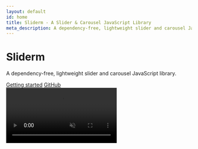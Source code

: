 ```yaml
---
layout: default
id: home
title: Sliderm - A Slider & Carousel JavaScript Library
meta_description: A dependency-free, lightweight slider and carousel JavaScript library.
---
```

<div class="home">
    <div class="home__first-section">
        <div class="first-section__intro">
            <h1>Slider<span>m</span></h1>
            <p>A dependency-free, lightweight slider and carousel JavaScript library.</p>
            <div class="intro__buttons">
                <a href="/docs/" class="intro__button button__getting-started" role="button">Getting started</a>
                <a href="https://github.com/terrylinooo/sliderm.js" class="intro__button button__github" role="button">GitHub</a>
            </div>
        </div>
    </div>
    <video class="home__background-video" autoplay muted loop>
        <source src="/assets/media/bg.mp4" type="video/mp4">
    </video>
</div>